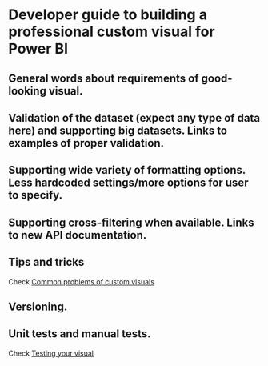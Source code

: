 # Developer guide to building a professional custom visual for Power BI

## General  words about requirements of good-looking visual.

## Validation of the dataset (expect any type of data here) and supporting big datasets. Links to examples of proper validation.

## Supporting wide variety of formatting options. Less hardcoded settings/more options for user to specify.

## Supporting cross-filtering when available. Links to new API documentation.

## Tips and tricks

Check [Common problems of custom visuals](./SubmissionCommonProblems.md)

## Versioning.

## Unit tests and manual tests.

Check [Testing your visual](./SubmissionTesting.md)
